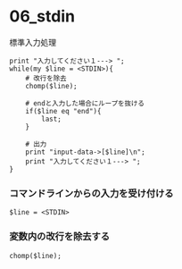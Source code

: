 06_stdin
===============

標準入力処理

```
print "入力してください１---> ";
while(my $line = <STDIN>){
    # 改行を除去
    chomp($line);

    # endと入力した場合にループを抜ける
    if($line eq "end"){
        last;
    }

    # 出力
    print "input-data->[$line]\n";
    print "入力してください１---> ";
}
```

### コマンドラインからの入力を受け付ける
```
$line = <STDIN>
```

### 変数内の改行を除去する
```
chomp($line);
```
